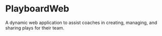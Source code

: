 # PlayboardWeb

A dynamic web application to assist coaches in creating, managing, and sharing plays for their team.
